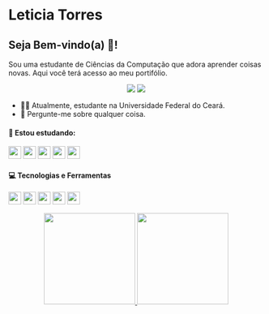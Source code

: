# Leticia Torres
## Seja Bem-vindo(a) :vulcan_salute:!
  Sou uma estudante de Ciências da Computação que adora aprender coisas novas. Aqui você terá acesso ao meu portifólio.
  
  <div align="center">
  <a href = "leticiatp2@gmail.com"><img src="https://img.shields.io/badge/Gmail-D14836?style=for-the-badge&logo=gmail&logoColor=white"     target="_blank"></a>
<a href="https://www.linkedin.com/in/leticia-torres-7575b2212/" target="_blank"><img src="https://img.shields.io/badge/-LinkedIn-%230077B5?style=for-the-badge&logo=linkedin&logoColor=white" target="_blank"></a> 
  </div>
  
  - :woman_student: Atualmente, estudante na Universidade Federal do Ceará.
  - :speech_balloon: Pergunte-me sobre qualquer coisa.
  #### :rocket: Estou estudando: 
  <img src="https://cdn.jsdelivr.net/gh/devicons/devicon/icons/html5/html5-original.svg" width="25px" height="25px"/> <img src="https://cdn.jsdelivr.net/gh/devicons/devicon/icons/css3/css3-original.svg" width="25px" height="25px"/> <img src="https://cdn.jsdelivr.net/gh/devicons/devicon/icons/typescript/typescript-original.svg" width="25px" height="25px"/> <img src="https://cdn.jsdelivr.net/gh/devicons/devicon/icons/nodejs/nodejs-original.svg" width="25px" height="25px"/> <img src="https://cdn.jsdelivr.net/gh/devicons/devicon/icons/java/java-original.svg" width="25px" height="25px"/>
  
  #### :computer: Tecnologias e Ferramentas
   <img src="https://cdn.jsdelivr.net/gh/devicons/devicon/icons/linux/linux-original.svg" width="25px" height="25px"/> <img src="https://cdn.jsdelivr.net/gh/devicons/devicon/icons/git/git-original.svg" width="25px" height="25px"/> <img src="https://cdn.jsdelivr.net/gh/devicons/devicon/icons/npm/npm-original-wordmark.svg" width="25px" height="25px"/> <img src="https://cdn.jsdelivr.net/gh/devicons/devicon/icons/mysql/mysql-original.svg" width="25px" height="25px"/> <img src="https://cdn.jsdelivr.net/gh/devicons/devicon/icons/vscode/vscode-original.svg" width="25px" height="25px"/>
    
          
          
<div align="center">
<a href="https://github.com/leh-torres">
<img height="180em" src="https://github-readme-stats.vercel.app/api/top-langs/?username=leh-torres&layout=compact&langs_count=7&theme=dracula"/>
<img height="180em" src="https://github-readme-stats.vercel.app/api?username=leh-torres&show_icons=true&theme=dracula&include_all_commits=true&count_private=true"/>
</div>
          
          
